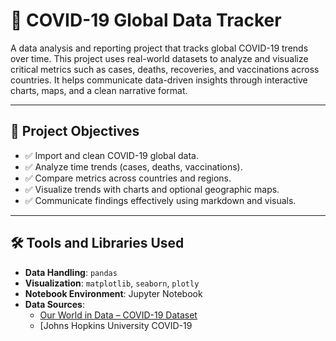 # 🦠 COVID-19 Global Data Tracker

A data analysis and reporting project that tracks global COVID-19 trends over time. This project uses real-world datasets to analyze and visualize critical metrics such as cases, deaths, recoveries, and vaccinations across countries. It helps communicate data-driven insights through interactive charts, maps, and a clean narrative format.

---

## 🚩 Project Objectives

- ✅ Import and clean COVID-19 global data.
- ✅ Analyze time trends (cases, deaths, vaccinations).
- ✅ Compare metrics across countries and regions.
- ✅ Visualize trends with charts and optional geographic maps.
- ✅ Communicate findings effectively using markdown and visuals.

---

## 🛠 Tools and Libraries Used

- **Data Handling**: `pandas`
- **Visualization**: `matplotlib`, `seaborn`, `plotly`  
- **Notebook Environment**: Jupyter Notebook
- **Data Sources**:
  - [Our World in Data – COVID-19 Dataset](https://github.com/owid/covid-19-data)
  - [Johns Hopkins University COVID-19
